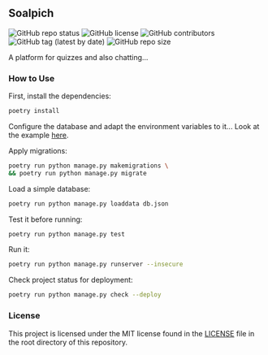 ## Soalpich

![GitHub repo status](https://img.shields.io/badge/status-active-green?style=flat)
![GitHub license](https://img.shields.io/github/license/sheikhartin/soalpich)
![GitHub contributors](https://img.shields.io/github/contributors/sheikhartin/soalpich)
![GitHub tag (latest by date)](https://img.shields.io/github/v/tag/sheikhartin/soalpich)
![GitHub repo size](https://img.shields.io/github/repo-size/sheikhartin/soalpich)

A platform for quizzes and also chatting...

### How to Use

First, install the dependencies:

```bash
poetry install
```

Configure the database and adapt the environment variables to it... Look at the example [here](soalpich/.env.example).

Apply migrations:

```bash
poetry run python manage.py makemigrations \
&& poetry run python manage.py migrate
```

Load a simple database:

```bash
poetry run python manage.py loaddata db.json
```

Test it before running:

```bash
poetry run python manage.py test
```

Run it:

```bash
poetry run python manage.py runserver --insecure
```

Check project status for deployment:

```bash
poetry run python manage.py check --deploy
```

### License

This project is licensed under the MIT license found in the [LICENSE](LICENSE) file in the root directory of this repository.
